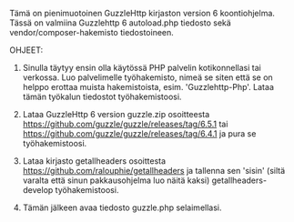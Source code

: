 Tämä on pienimuotoinen GuzzleHttp kirjaston version 6 koontiohjelma. Tässä on valmiina Guzzlehttp 6 autoload.php tiedosto sekä vendor/composer-hakemisto tiedostoineen.

OHJEET:

1. Sinulla täytyy ensin olla käytössä PHP palvelin kotikonnellasi tai verkossa. Luo palvelimelle työhakemisto, nimeä se siten että se on helppo erottaa muista hakemistoista, esim. 'Guzzlehttp-Php'. Lataa tämän työkalun tiedostot työhakemistoosi.

2. Lataa GuzzleHttp 6 version guzzle.zip  osoitteesta https://github.com/guzzle/guzzle/releases/tag/6.5.1 tai https://github.com/guzzle/guzzle/releases/tag/6.4.1 ja pura se työhakemistoosi.

3. Lataa kirjasto getallheaders osoittesta https://github.com/ralouphie/getallheaders ja tallenna sen 'sisin' (siltä varalta että sinun pakkausohjelma luo näitä kaksi) getallheaders-develop työhakemistoosi.

4. Tämän jälkeen avaa tiedosto guzzle.php selaimellasi.
